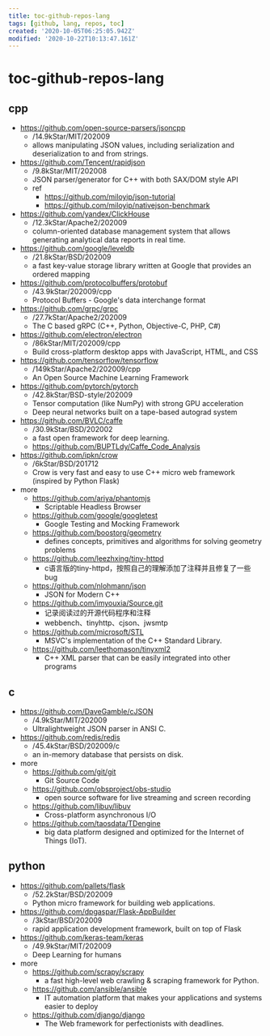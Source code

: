 ```yaml
---
title: toc-github-repos-lang
tags: [github, lang, repos, toc]
created: '2020-10-05T06:25:05.942Z'
modified: '2020-10-22T10:13:47.161Z'
---
```


# toc-github-repos-lang

## cpp

- https://github.com/open-source-parsers/jsoncpp
  - /14.9kStar/MIT/202009
  - allows manipulating JSON values, including serialization and deserialization to and from strings.
- https://github.com/Tencent/rapidjson
  - /9.8kStar/MIT/202008
  - JSON parser/generator for C++ with both SAX/DOM style API
  - ref
    - https://github.com/miloyip/json-tutorial
    - https://github.com/miloyip/nativejson-benchmark
- https://github.com/yandex/ClickHouse
  - /12.3kStar/Apache2/202009
  - column-oriented database management system that allows generating analytical data reports in real time.
- https://github.com/google/leveldb
  - /21.8kStar/BSD/202009
  - a fast key-value storage library written at Google that provides an ordered mapping
- https://github.com/protocolbuffers/protobuf
  - /43.9kStar/202009/cpp
  - Protocol Buffers - Google's data interchange format
- https://github.com/grpc/grpc
  - /27.7kStar/Apache2/202009
  - The C based gRPC (C++, Python, Objective-C, PHP, C#)
- https://github.com/electron/electron
  - /86kStar/MIT/202009/cpp
  - Build cross-platform desktop apps with JavaScript, HTML, and CSS
- https://github.com/tensorflow/tensorflow
  - /149kStar/Apache2/202009/cpp
  - An Open Source Machine Learning Framework
- https://github.com/pytorch/pytorch
  - /42.8kStar/BSD-style/202009
  - Tensor computation (like NumPy) with strong GPU acceleration
  - Deep neural networks built on a tape-based autograd system
- https://github.com/BVLC/caffe
  - /30.9kStar/BSD/202002
  - a fast open framework for deep learning.
  - https://github.com/BUPTLdy/Caffe_Code_Analysis
- https://github.com/ipkn/crow
  - /6kStar/BSD/201712
  - Crow is very fast and easy to use C++ micro web framework (inspired by Python Flask)
- more
  - https://github.com/ariya/phantomjs
    - Scriptable Headless Browser
  - https://github.com/google/googletest
    - Google Testing and Mocking Framework
  - https://github.com/boostorg/geometry
    - defines concepts, primitives and algorithms for solving geometry problems
  - https://github.com/leezhxing/tiny-httpd
    - c语言版的tiny-httpd，按照自己的理解添加了注释并且修复了一些bug
  - https://github.com/nlohmann/json
    - JSON for Modern C++
  - https://github.com/imyouxia/Source.git
    - 记录阅读过的开源代码程序和注释
    - webbench、tinyhttp、cjson、jwsmtp
  - https://github.com/microsoft/STL
    - MSVC's implementation of the C++ Standard Library.
  - https://github.com/leethomason/tinyxml2
    - C++ XML parser that can be easily integrated into other programs

## c

- https://github.com/DaveGamble/cJSON
  - /4.9kStar/MIT/202009
  - Ultralightweight JSON parser in ANSI C.
- https://github.com/redis/redis
  - /45.4kStar/BSD/202009/c
  - an in-memory database that persists on disk.
- more
  - https://github.com/git/git
    - Git Source Code
  - https://github.com/obsproject/obs-studio
    - open source software for live streaming and screen recording
  - https://github.com/libuv/libuv
    - Cross-platform asynchronous I/O
  - https://github.com/taosdata/TDengine
    - big data platform designed and optimized for the Internet of Things (IoT).

## python

- https://github.com/pallets/flask
  - /52.2kStar/BSD/202009
  - Python micro framework for building web applications.
- https://github.com/dpgaspar/Flask-AppBuilder
  - /3kStar/BSD/202009
  - rapid application development framework, built on top of Flask
- https://github.com/keras-team/keras
  - /49.9kStar/MIT/202009
  - Deep Learning for humans
- more
  - https://github.com/scrapy/scrapy
    - a fast high-level web crawling & scraping framework for Python.
  - https://github.com/ansible/ansible
    - IT automation platform that makes your applications and systems easier to deploy
  - https://github.com/django/django
    - The Web framework for perfectionists with deadlines.
